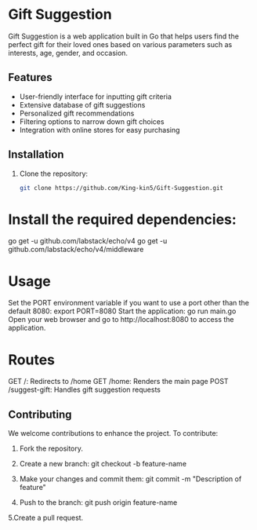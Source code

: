 # Gift Suggestion

Gift Suggestion is a web application built in Go that helps users find the perfect gift for their loved ones based on various parameters such as interests, age, gender, and occasion.

## Features

- User-friendly interface for inputting gift criteria
- Extensive database of gift suggestions
- Personalized gift recommendations
- Filtering options to narrow down gift choices
- Integration with online stores for easy purchasing

## Installation

1. Clone the repository:
   ```bash
   git clone https://github.com/King-kin5/Gift-Suggestion.git

# Install the required dependencies:

go get -u github.com/labstack/echo/v4
go get -u github.com/labstack/echo/v4/middleware

# Usage
Set the PORT environment variable if you want to use a port other than the default 8080:
export PORT=8080
Start the application:
go run main.go
Open your web browser and go to http://localhost:8080 to access the application.

# Routes
GET /: Redirects to /home
GET /home: Renders the main page
POST /suggest-gift: Handles gift suggestion requests

## Contributing
We welcome contributions to enhance the project. To contribute:
1. Fork the repository.
2. Create a new branch:
git checkout -b feature-name

3. Make your changes and commit them:
git commit -m "Description of feature"
4. Push to the branch:
git push origin feature-name

5.Create a pull request.